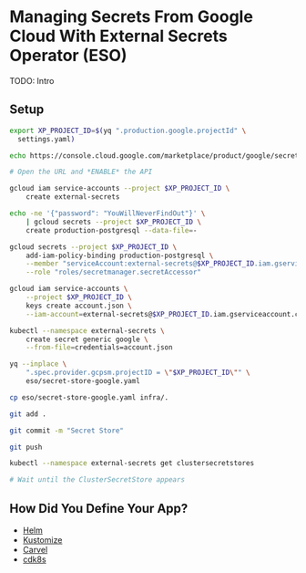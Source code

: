 # Managing Secrets From Google Cloud With External Secrets Operator (ESO)

TODO: Intro

## Setup

```bash
export XP_PROJECT_ID=$(yq ".production.google.projectId" \
  settings.yaml)

echo https://console.cloud.google.com/marketplace/product/google/secretmanager.googleapis.com?project=$XP_PROJECT_ID

# Open the URL and *ENABLE* the API

gcloud iam service-accounts --project $XP_PROJECT_ID \
    create external-secrets

echo -ne '{"password": "YouWillNeverFindOut"}' \
    | gcloud secrets --project $XP_PROJECT_ID \
    create production-postgresql --data-file=-

gcloud secrets --project $XP_PROJECT_ID \
    add-iam-policy-binding production-postgresql \
    --member "serviceAccount:external-secrets@$XP_PROJECT_ID.iam.gserviceaccount.com" \
    --role "roles/secretmanager.secretAccessor"

gcloud iam service-accounts \
    --project $XP_PROJECT_ID \
    keys create account.json \
    --iam-account=external-secrets@$XP_PROJECT_ID.iam.gserviceaccount.com

kubectl --namespace external-secrets \
    create secret generic google \
    --from-file=credentials=account.json

yq --inplace \
    ".spec.provider.gcpsm.projectID = \"$XP_PROJECT_ID\"" \
    eso/secret-store-google.yaml

cp eso/secret-store-google.yaml infra/.

git add .

git commit -m "Secret Store"

git push

kubectl --namespace external-secrets get clustersecretstores

# Wait until the ClusterSecretStore appears
```

## How Did You Define Your App?

* [Helm](helm.md)
* [Kustomize](kustomize.md)
* [Carvel](carvel.md)
* [cdk8s](cdk8s.md)
